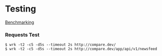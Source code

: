 # Testing

[Benchmarking](https://www.digitalocean.com/community/tutorials/how-to-benchmark-http-latency-with-wrk-on-ubuntu-14-04)


### Requests Test
```
$ wrk -t2 -c5 -d5s --timeout 2s http://compare.dev/
$ wrk -t2 -c5 -d5s --timeout 2s http://compare.dev/app/api/v1/newsfeed
```
